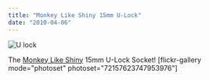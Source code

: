 ```yaml
---
title: "Monkey Like Shiny 15mm U-Lock"
date: "2010-04-06"
---
```


![](http://www.guidoline.com/wp-content/uploads/2010/04/ulock01.jpg "U lock")

The [Monkey Like Shiny](http://monkeylikeshiny.blogspot.com/) 15mm U-Lock Socket! \[flickr-gallery mode="photoset" photoset="72157623747953976"\]
